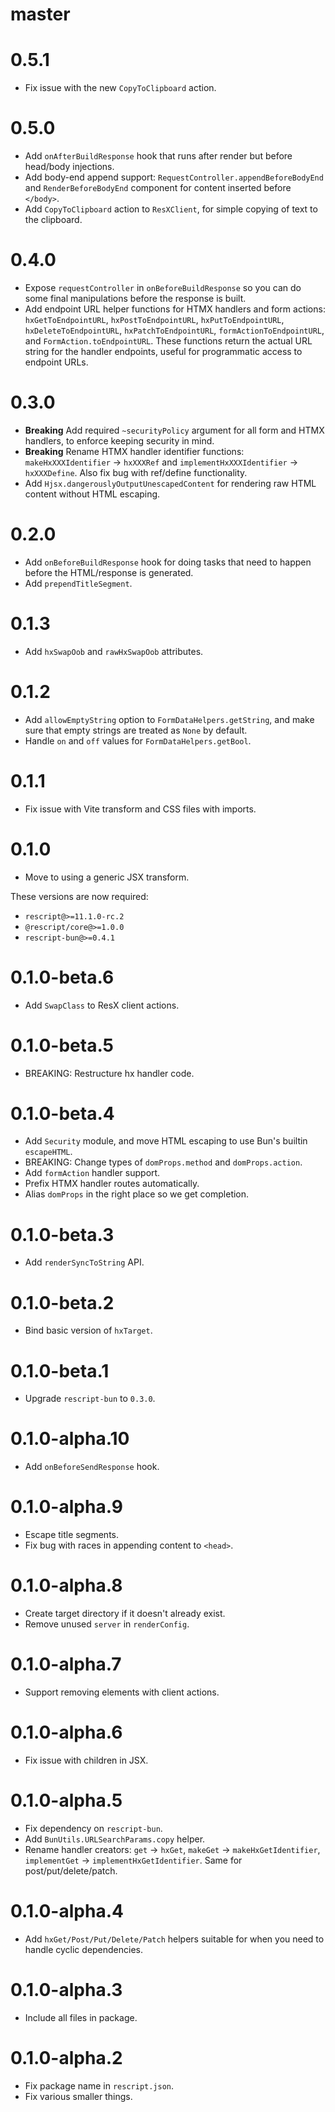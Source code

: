 # master

# 0.5.1

- Fix issue with the new `CopyToClipboard` action.

# 0.5.0

- Add `onAfterBuildResponse` hook that runs after render but before head/body injections.
- Add body-end append support: `RequestController.appendBeforeBodyEnd` and `RenderBeforeBodyEnd` component for content inserted before `</body>`.
- Add `CopyToClipboard` action to `ResXClient`, for simple copying of text to the clipboard.

# 0.4.0

- Expose `requestController` in `onBeforeBuildResponse` so you can do some final manipulations before the response is built.
- Add endpoint URL helper functions for HTMX handlers and form actions: `hxGetToEndpointURL`, `hxPostToEndpointURL`, `hxPutToEndpointURL`, `hxDeleteToEndpointURL`, `hxPatchToEndpointURL`, `formActionToEndpointURL`, and `FormAction.toEndpointURL`. These functions return the actual URL string for the handler endpoints, useful for programmatic access to endpoint URLs.

# 0.3.0

- **Breaking** Add required `~securityPolicy` argument for all form and HTMX handlers, to enforce keeping security in mind.
- **Breaking** Rename HTMX handler identifier functions: `makeHxXXXIdentifier` → `hxXXXRef` and `implementHxXXXIdentifier` → `hxXXXDefine`. Also fix bug with ref/define functionality.
- Add `Hjsx.dangerouslyOutputUnescapedContent` for rendering raw HTML content without HTML escaping.

# 0.2.0

- Add `onBeforeBuildResponse` hook for doing tasks that need to happen before the HTML/response is generated.
- Add `prependTitleSegment`.

# 0.1.3

- Add `hxSwapOob` and `rawHxSwapOob` attributes.

# 0.1.2

- Add `allowEmptyString` option to `FormDataHelpers.getString`, and make sure that empty strings are treated as `None` by default.
- Handle `on` and `off` values for `FormDataHelpers.getBool`.

# 0.1.1

- Fix issue with Vite transform and CSS files with imports.

# 0.1.0

- Move to using a generic JSX transform.

These versions are now required:

- `rescript@>=11.1.0-rc.2`
- `@rescript/core@>=1.0.0`
- `rescript-bun@>=0.4.1`

# 0.1.0-beta.6

- Add `SwapClass` to ResX client actions.

# 0.1.0-beta.5

- BREAKING: Restructure hx handler code.

# 0.1.0-beta.4

- Add `Security` module, and move HTML escaping to use Bun's builtin `escapeHTML`.
- BREAKING: Change types of `domProps.method` and `domProps.action`.
- Add `formAction` handler support.
- Prefix HTMX handler routes automatically.
- Alias `domProps` in the right place so we get completion.

# 0.1.0-beta.3

- Add `renderSyncToString` API.

# 0.1.0-beta.2

- Bind basic version of `hxTarget`.

# 0.1.0-beta.1

- Upgrade `rescript-bun` to `0.3.0`.

# 0.1.0-alpha.10

- Add `onBeforeSendResponse` hook.

# 0.1.0-alpha.9

- Escape title segments.
- Fix bug with races in appending content to `<head>`.

# 0.1.0-alpha.8

- Create target directory if it doesn't already exist.
- Remove unused `server` in `renderConfig`.

# 0.1.0-alpha.7

- Support removing elements with client actions.

# 0.1.0-alpha.6

- Fix issue with children in JSX.

# 0.1.0-alpha.5

- Fix dependency on `rescript-bun`.
- Add `BunUtils.URLSearchParams.copy` helper.
- Rename handler creators: `get` -> `hxGet`, `makeGet` -> `makeHxGetIdentifier`, `implementGet` -> `implementHxGetIdentifier`. Same for post/put/delete/patch.

# 0.1.0-alpha.4

- Add `hxGet/Post/Put/Delete/Patch` helpers suitable for when you need to handle cyclic dependencies.

# 0.1.0-alpha.3

- Include all files in package.

# 0.1.0-alpha.2

- Fix package name in `rescript.json`.
- Fix various smaller things.
